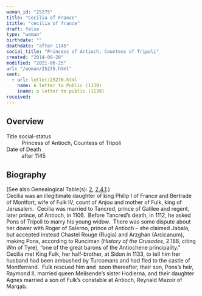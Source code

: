 ```yaml
---
woman_id: "25275"
title: "Cecilia of France"
ititle: "cecilia of france"
draft: false
type: "woman"
birthdate: ""
deathdate: "after 1145"
social_title: "Princess of Antioch, Countess of Tripoli"
created: "2014-08-28"
modified: "2021-06-25"
url: "/woman/25275.html"
sent:
  - url: letter/25276.html
    name: A letter to Public (1139)
    iname: a letter to public (1139)
received:
---
```

<h2 class="mt-4">Overview</h2><dt>Title social-status</dt><dd>Princess of Antioch, Countess of Tripoli</dd><dt>Date of Death</dt><dd>after 1145</dd><h2 class="mt-4">Biography</h2><p>(See also Genealogical Table(s): <a href="/content/genealogy-henry#n25275">2</a>, <a href="/content/genealogy-henryfrance#n25275">2.4.1</a>.)<br>
Cecilia was an illegitimate daughter of king Philip I of France and Bertrade of Montfort, wife of Fulk IV, count of Anjou and mother of Fulk, king of Jerusalem.&nbsp; Cecilia was married to Tancred, prince of Galilee and regent, later prince, of Antioch, in 1106.&nbsp; Before Tancred’s death, in 1112, he asked Pons of Tripoli to marry his young widow.&nbsp; There was some dispute about her dower with Roger of Salerno, prince of Antioch – she claimed Jabala, but accepted instead Chastel Rouge (Rugia) and Arzghan (Arcicanum), making Pons, according to Runciman (<i>History of the Crusades</i>, 2.188, citing Wm of Tyre), “one of the great barons of the Antiochene principality.”&nbsp; Cecilia met King Fulk, her half-brother, at Sidon in 1133, to tell him her husband had been ambushed by Turcomans and had fled to the castle of Montferrand.&nbsp; Fulk rescued him and&nbsp; soon thereafter, their son, Pons’s heir, Raymond II, married queen Melisende’s sister Hodierna, and their daughter Agnes married a son of Fulk’s constable at Antioch, Reynald Mazoir of Marqab.&nbsp;&nbsp;</p>